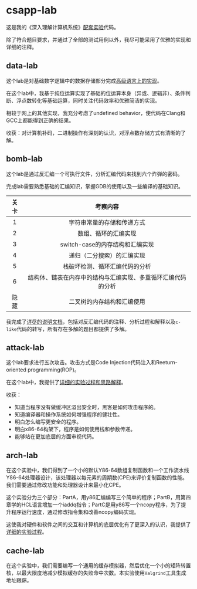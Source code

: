 # csapp-lab

这是我的《深入理解计算机系统》[配套实验](http://csapp.cs.cmu.edu/3e/labs.html)代码。

除了符合题目要求，并通过了全部的测试用例以外，我尽可能采用了优雅的实现和详细的注释。

## data-lab

这个lab是对基础数字逻辑中的数据存储部分完成[高级语言上的实现](datalab/bits.c)。

在这个lab中，我基于纯位运算实现了基础的位运算本身（异或、逻辑非）、条件判断、浮点数转化等基础运算，同时关注代码效率和优雅简洁的实现。

相较于网上的其他实现，我充分考虑了undefined behavior，使代码在Clang和GCC上都能得到正确的结果。

收获：对计算机补码，二进制操作有深刻的认识，对浮点数存储方式有清晰的了解。

## bomb-lab

这个lab是通过反汇编一个可执行文件，分析汇编代码来找到六个炸弹的密码。

完成lab需要熟悉基础的汇编知识，掌握GDB的使用以及一些编译的基础知识。

| 关卡  |                           考察内容                           |
| :---: | :----------------------------------------------------------: |
|   1   |                  字符串常量的存储和传递方式                  |
|   2   |                     数组、循环的汇编实现                     |
|   3   |               switch-case的内存结构和汇编实现                |
|   4   |                  递归（二分搜索）的汇编实现                  |
|   5   |                栈破坏检测、循环汇编代码的分析                |
|   6   | 结构体、链表在内存中的结构与汇编实现、多重循环汇编代码的分析 |
| 隐藏  |                  二叉树的内存结构和汇编使用                  |

我完成了[详尽的说明文档](bomblab/README.md)，包括对反汇编代码的注释、分析过程和解释以及`c-like`代码的转写，所有存在多解的题目都提供了多解。

## attack-lab

这个lab要求进行五次攻击。攻击方式是Code Injection代码注入和Reeturn-oriented programming(ROP)。

在这个lab中，我提供了[详细的实验过程和思路解释](attacklab/readme.md)。

收获：

- 知道当程序没有做缓冲区溢出安全时，黑客是如何攻击程序的。
- 知道编译器和操作系统如何增强程序的健壮性。
- 明白怎么编写更安全的程序。
- 明白x86-64构架下，程序是如何使用栈和参数传递。
- 能够站在更加底层的方面审视代码。

## arch-lab

在这个实验中，我们得到了一个小的默认Y86-64数组复制函数和一个工作流水线Y86-64处理器设计，该处理器以每元素的周期数(CPE)来评价复制函数的性能。我们需要通过修改功能和处理器设计来最小化CPE。

这个实验分为三个部分：PartA，用y86汇编编写三个简单的程序；PartB，用第四章学的HCL语言增加一个iaddq指令；PartC是用y86写一个ncopy程序，为了提升程序运行速度，通过修改指令集和改善ncopy编码实现。

这使我对硬件和软件之间的交互和计算机的底层优化有了更深入的认识，我提供了[详细的实验过程](archlab/readme.md)。

## cache-lab

在这个实验中，我们需要编写一个通用的缓存模拟器，然后优化一个小的矩阵转置核，以最大限度地减少模拟缓存的失败命中次数。本实验使用`Valgrind`工具生成地址跟踪。
